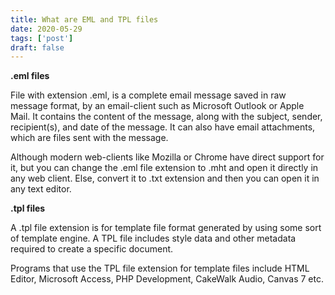 ```yaml
---
title: What are EML and TPL files
date: 2020-05-29
tags: ['post']
draft: false
---
```


**.eml files** 

File with extension .eml, is a complete email message saved in raw message format, by an email-client such as Microsoft Outlook or Apple Mail. It contains the content of the message, along with the subject, sender, recipient(s), and date of the message. It can also have email attachments, which are files sent with the message.

Although modern web-clients like Mozilla or Chrome have direct support for it, but you can change the .eml file extension to .mht and open it directly in any web client. Else, convert it to .txt extension and then you can open it in any text editor.

**.tpl files** 

A .tpl file extension is for template file format generated by using some sort of template engine. A TPL file includes style data and other metadata required to create a specific document. 

Programs that use the TPL file extension for template files include HTML Editor, Microsoft Access,  PHP Development, CakeWalk Audio, Canvas 7 etc.


 